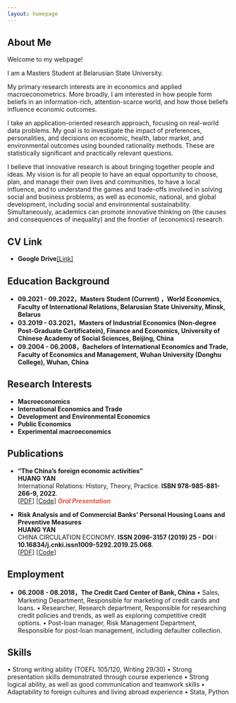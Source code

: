 ```yaml
---
layout: homepage
---
```


## About Me

Welcome to my webpage! 

I am a Masters Student at Belarusian State University.

My primary research interests are in economics and applied macroeconometrics. More broadly, I am interested in how people form beliefs in an information-rich, attention-scarce world, and how those beliefs influence economic outcomes. 

I take an application-oriented research approach, focusing on real-world data problems. My goal is to investigate the impact of preferences, personalities, and decisions on economic, health, labor market, and environmental outcomes using bounded rationality methods. These are statistically significant and practically relevant questions.

I believe that innovative research is about bringing together people and ideas. 
My vision is for all people to have an equal opportunity to choose, plan, and manage their own lives and communities, to have a local influence, and to understand the games and trade-offs involved in solving social and business problems, as well as economic, national, and global development, including social and environmental sustainability. Simultaneously, academics can promote innovative thinking on (the causes and consequences of inequality) and the frontier of (economics) research.

## CV Link
- **Google Drive**<a href="">[Link]</a>

## Education Background
- **09.2021 - 09.2022，Masters Student (Current) ，World Economics, Faculty of International Relations, Belarusian State University, Minsk, Belarus**
- **03.2019 - 03.2021，Masters of Industrial Economics  (Non-degree Post-Graduate Certificatein), Finance and Economics,
University of Chinese Academy of Social Sciences, Beijing, China**
- **09.2004 - 06.2008，Bachelors of International Economics and Trade, Faculty of  Economics and Management, Wuhan University (Donghu College), Wuhan, China**

## Research Interests

- **Macroeconomics** 
- **International Economics and Trade**
- **Development and Environmental Economics**
- **Public Economics**
- **Experimental macroeconomics**

## Publications

- **“The China’s foreign economic activities”**
  <br>
  **HUANG YAN**
  <br>
  International Relations: History, Theory, Practice. **ISBN 978-985-881-266-9, 2022**.
  <br>
  [[PDF](https://arxiv.org/pdf/2002.10211.pdf)] [[Code](https://github.com/yaoyao-liu/mnemonics)] <strong><i style="color:#e74d3c">Oral Presentation</i></strong>

- **Risk Analysis and of Commercial Banks' Personal Housing Loans and Preventive Measures**
  <br>
  **HUANG YAN**
  <br>
  CHINA CIRCULATION ECONOMY. **ISSN 2096-3157 (2019) 25 - DOI : 10.16834/j.cnki.issn1009-5292.2019.25.068**.
  <br>
  [[PDF](http://papers.nips.cc/paper/9216-learning-to-self-train-for-semi-supervised-few-shot-classification.pdf)] [[Code](https://github.com/xinzheli1217/learning-to-self-train)]

## Employment
- **06.2008 - 08.2018，The Credit Card Center of Bank, China**
•  Sales, Marketing Department, Responsible for marketing of credit cards and loans.
•  Researcher, Research department, Responsible for researching credit policies and trends, as well as exploring competitive credit options.
•  Post-loan manager, Risk Management Department, Responsible for post-loan management, including defaulter collection.

## Skills
•  Strong writing ability (TOEFL 105/120, Writing 29/30)
•  Strong presentation skills demonstrated through course experience
•  Strong logical ability, as well as good communication and teamwork skills
•  Adaptability to foreign cultures and living abroad experience
•  Stata, Python

